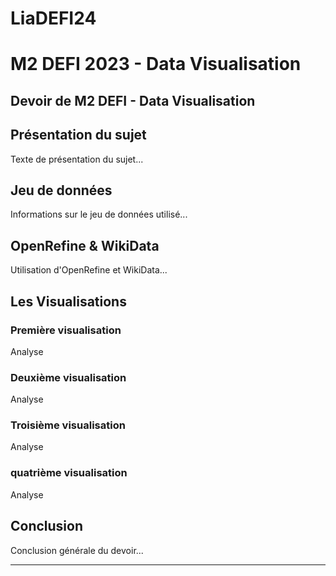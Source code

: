 # LiaDEFI24
# M2 DEFI 2023 - Data Visualisation

## Devoir de M2 DEFI - Data Visualisation

## Présentation du sujet
Texte de présentation du sujet...

## Jeu de données
Informations sur le jeu de données utilisé...

## OpenRefine & WikiData
Utilisation d'OpenRefine et WikiData...

##  Les Visualisations

### Première visualisation
Analyse

### Deuxième visualisation
Analyse

### Troisième visualisation
Analyse

### quatrième visualisation
Analyse 


## Conclusion
Conclusion générale du devoir...

---
